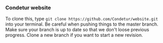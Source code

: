 ### Condetur website
To clone this, type `git clone https://github.com/Condetur/website.git` into your terminal.
Be careful when pushing things to the master branch. Make sure your branch is up to date so that we don't loose previous progress.
Clone a new branch if you want to start a new revision.